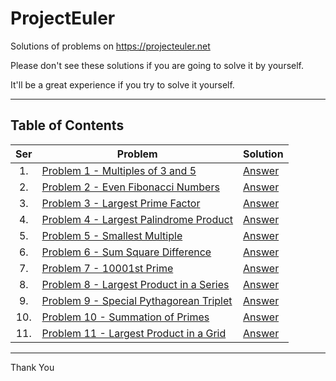 # ProjectEuler

Solutions of problems on https://projecteuler.net

Please don't see these solutions if you are going to solve it by yourself.

It'll be a great experience if you try to solve it yourself.

---

## Table of Contents

| Ser | Problem | Solution |
|:---:|---------|----------|
| 1. | [Problem 1 - Multiples of 3 and 5](https://projecteuler.net/problem=1) | [Answer](Problem1-Multiples-of-3-or-5.py) |
| 2. | [Problem 2 - Even Fibonacci Numbers](https://projecteuler.net/problem=2) | [Answer](Problem2-Even-Fibonacci-Numbers.py) |
| 3. | [Problem 3 - Largest Prime Factor](https://projecteuler.net/problem=3) | [Answer](Problem3-Largest-Prime-Factor.py) |
| 4. | [Problem 4 - Largest Palindrome Product](https://projecteuler.net/problem=4) | [Answer](Problem4-Largest-Palindrome-Product.py) |
| 5. | [Problem 5 - Smallest Multiple](https://projecteuler.net/problem=5) | [Answer](Problem5-Smallest-Multiple.py) |
| 6. | [Problem 6 - Sum Square Difference](https://projecteuler.net/problem=6) | [Answer](Problem6-Sum-Square-Difference.py) |
| 7. | [Problem 7 - 10001st Prime](https://projecteuler.net/problem=7) | [Answer](Problem7-10001st-Prime.py) |
| 8. | [Problem 8 - Largest Product in a Series](https://projecteuler.net/problem=8) | [Answer](Problem8-Largest-Product-in-a-Series.py) |
| 9. | [Problem 9 - Special Pythagorean Triplet](https://projecteuler.net/problem=9) | [Answer](Problem9-Special-Pythagorean-Triplet.py) |
| 10. | [Problem 10 - Summation of Primes](https://projecteuler.net/problem=10) | [Answer](Problem10-Summation-of-Primes.py) |
| 11. | [Problem 11 - Largest Product in a Grid](https://projecteuler.net/problem=11) | [Answer](Problem11-Largest-Product-in-a-Grid.py) |

---

Thank You
